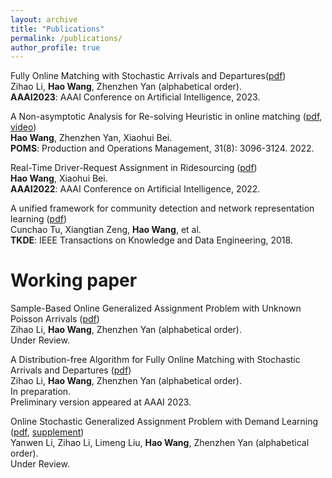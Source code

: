```yaml
---
layout: archive
title: "Publications"
permalink: /publications/
author_profile: true
---
```


Fully Online Matching with Stochastic Arrivals and Departures([pdf](https://ojs.aaai.org/index.php/AAAI/article/view/26417))  
Zihao Li, **Hao Wang**, Zhenzhen Yan (alphabetical order).  
**AAAI2023**: AAAI Conference on Artificial Intelligence, 2023.

A Non-asymptotic Analysis for Re-solving Heuristic in online matching ([pdf](https://onlinelibrary.wiley.com/doi/abs/10.1111/poms.13738), [video](https://www.youtube.com/watch?v=1q8gW6LJ68A&t=17s&ab_channel=POMSociety))  
**Hao Wang**, Zhenzhen Yan, Xiaohui Bei.  
**POMS**: Production and Operations Management, 31(8): 3096-3124. 2022.

Real-Time Driver-Request Assignment in Ridesourcing ([pdf](https://ojs.aaai.org/index.php/AAAI/article/view/20299))  
**Hao Wang**, Xiaohui Bei.   
**AAAI2022**: AAAI Conference on Artificial Intelligence, 2022.

A unified framework for community detection and network representation learning ([pdf](https://arxiv.org/pdf/1611.06645.pdf))  
Cunchao Tu, Xiangtian Zeng, **Hao Wang**, et al.  
**TKDE**: IEEE Transactions on Knowledge and Data Engineering, 2018.

Working paper
======

Sample-Based Online Generalized Assignment Problem with Unknown Poisson Arrivals ([pdf](https://arxiv.org/abs/2302.08234))  
Zihao Li, **Hao Wang**, Zhenzhen Yan (alphabetical order).  
Under Review.

A Distribution-free Algorithm for Fully Online Matching with Stochastic Arrivals and Departures
([pdf](https://AnthonyWang14.github.io/files/main_OR.pdf))  
Zihao Li, **Hao Wang**, Zhenzhen Yan (alphabetical order).  
In preparation.  
Preliminary version appeared at AAAI 2023.

Online Stochastic Generalized Assignment Problem with Demand Learning
([pdf](https://AnthonyWang14.github.io/files/demand_learning.pdf), [supplement](https://AnthonyWang14.github.io/files/supplement.pdf))  
Yanwen Li, Zihao Li, Limeng Liu, **Hao Wang**, Zhenzhen Yan (alphabetical order).  
Under Review.


<!-- 
{% if author.googlescholar %}
  You can also find my articles on <u><a href="{{author.googlescholar}}">my Google Scholar profile</a>.</u>
{% endif %}

{% include base_path %}

{% for post in site.publications reversed %}
  {% include archive-single.html %}
{% endfor %} -->
